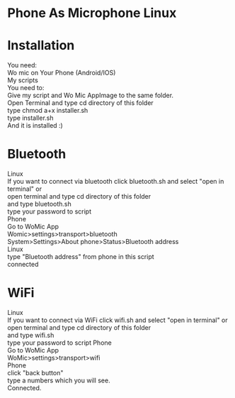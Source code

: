 # Phone As Microphone Linux<br />
# Installation <br />
You need: <br />
Wo mic on Your Phone (Android/IOS)<br />
My scripts<br />
You need to: <br />
Give my script and Wo Mic AppImage to the same folder.<br />
Open Terminal and type cd directory of this folder<br />
type chmod a+x installer.sh<br />
type installer.sh <br />
And it is installed :)<br />
# Bluetooth
Linux <br />
If you want to connect via bluetooth click bluetooth.sh and select "open in terminal" or <br />
open terminal and type cd directory of this folder <br /> 
and type bluetooth.sh <br />
type your password to script<br />
Phone<br />
Go to WoMic App <br />
Womic>settings>transport>bluetooth <br />
System>Settings>About phone>Status>Bluetooth address <br />
Linux<br />
type "Bluetooth address" from phone in this script <br />
connected
# WiFi
Linux<br />
If you want to connect via WiFi click wifi.sh and select "open in terminal" or <br />
open terminal and type cd directory of this folder <br /> 
and type wifi.sh<br />
type your password to script
Phone<br />
Go to WoMic App <br />
WoMic>settings>transport>wifi <br />
Phone <br />
click "back button" <br />
type a numbers which you will see.
<br />Connected.
